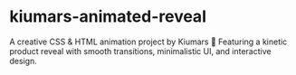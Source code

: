 # kiumars-animated-reveal
A creative CSS &amp; HTML animation project by Kiumars 🎨   Featuring a kinetic product reveal with smooth transitions, minimalistic UI, and interactive design.

